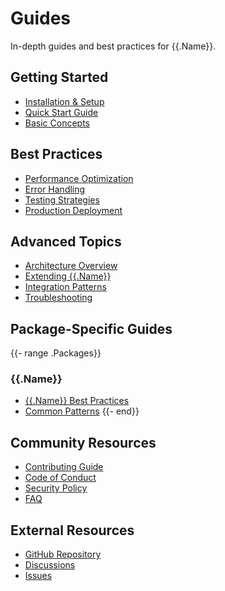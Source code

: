 # Guides

In-depth guides and best practices for {{.Name}}.

## Getting Started

- [Installation & Setup](../getting-started.md)
- [Quick Start Guide](quick-start.md)
- [Basic Concepts](concepts.md)

## Best Practices

- [Performance Optimization](performance.md)
- [Error Handling](error-handling.md)
- [Testing Strategies](testing.md)
- [Production Deployment](deployment.md)

## Advanced Topics

- [Architecture Overview](architecture.md)
- [Extending {{.Name}}](extending.md)
- [Integration Patterns](integration.md)
- [Troubleshooting](troubleshooting.md)

## Package-Specific Guides

{{- range .Packages}}

### {{.Name}}

- [{{.Name}} Best Practices]({{.Name}}-best-practices.md)
- [Common Patterns]({{.Name}}-patterns.md)
{{- end}}

## Community Resources

- [Contributing Guide](contributing.md)
- [Code of Conduct](code-of-conduct.md)
- [Security Policy](security.md)
- [FAQ](faq.md)

## External Resources

- [GitHub Repository](https://github.com/{{.Owner}}/{{.Name}})
- [Discussions](https://github.com/{{.Owner}}/{{.Name}}/discussions)
- [Issues](https://github.com/{{.Owner}}/{{.Name}}/issues)
